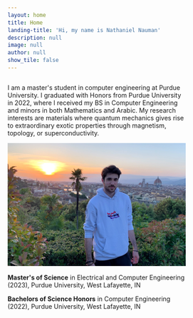 ```yaml
---
layout: home
title: Home
landing-title: 'Hi, my name is Nathaniel Nauman'
description: null
image: null
author: null
show_tile: false
---
```


<html>
<head>
<meta name="viewport" content="width=device-width, initial-scale=1">
<style>
* {
  box-sizing: border-box;
}

/* Create two unequal columns that floats next to each other */
.column {
  float: left;
  padding: 10px;
  /* height: 300px; Should be removed. Only for demonstration */
}

.left {
  width: 70%;
}

.right {
  width: 30%;
}

/* Clear floats after the columns */
.row:after {
  content: "";
  display: table;
  clear: both;
}
</style>
</head>
<body>

<div class="row">
  <div class="column left">
    <p>I am a master's student in computer engineering at Purdue University. I graduated with Honors from Purdue University in 2022, where I received my BS in Computer Engineering and minors in both Mathematics and Arabic.
    My research interests are materials where quantum mechanics gives rise to extraordinary exotic properties through magnetism, topology, or superconductivity.</p>
  </div>
  <div class="column right">
    <img src="assets/images/bio_photo.jpg" alt="Nathaniel Nauman" width="400"> 
  </div>
</div>

</body>
</html>

**Master's of Science** in Electrical and Computer Engineering (2023), Purdue University, West Lafayette, IN

**Bachelors of Science Honors** in Computer Engineering (2022), Purdue University, West Lafayette, IN

